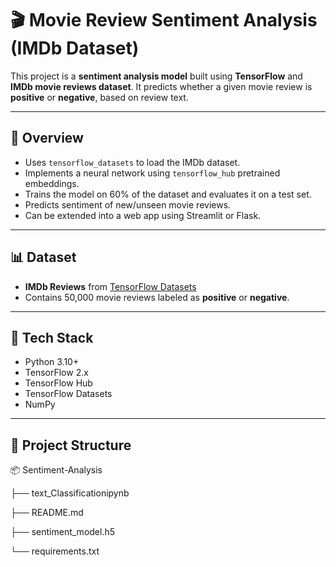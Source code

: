 # 🎬 Movie Review Sentiment Analysis (IMDb Dataset)

This project is a **sentiment analysis model** built using **TensorFlow** and **IMDb movie reviews dataset**. It predicts whether a given movie review is **positive** or **negative**, based on review text.

---

## 📌 Overview

- Uses `tensorflow_datasets` to load the IMDb dataset.
- Implements a neural network using `tensorflow_hub` pretrained embeddings.
- Trains the model on 60% of the dataset and evaluates it on a test set.
- Predicts sentiment of new/unseen movie reviews.
- Can be extended into a web app using Streamlit or Flask.

---

## 📊 Dataset

- **IMDb Reviews** from [TensorFlow Datasets](https://www.tensorflow.org/datasets/catalog/imdb_reviews)
- Contains 50,000 movie reviews labeled as **positive** or **negative**.

---

## 🚀 Tech Stack

- Python 3.10+
- TensorFlow 2.x
- TensorFlow Hub
- TensorFlow Datasets
- NumPy

---

## 📁 Project Structure

📦 Sentiment-Analysis

├── text_Classificationipynb 

├── README.md 

├── sentiment_model.h5

└── requirements.txt 




